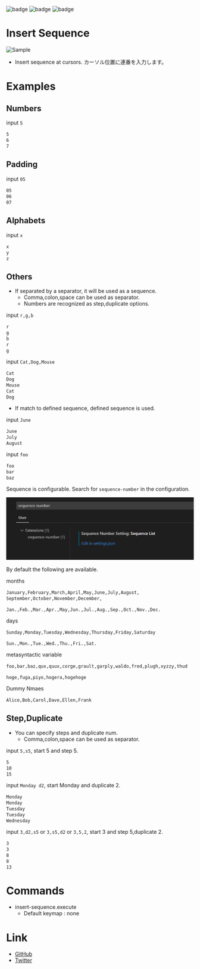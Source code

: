 ![badge](https://img.shields.io/github/issues/kuone314/VSCodeExtensionInsertSequence)
![badge](https://img.shields.io/github/forks/kuone314/VSCodeExtensionInsertSequence)
![badge](https://img.shields.io/github/stars/kuone314/VSCodeExtensionInsertSequence)

# Insert Sequence


![Sample](doc/Demonstration.gif)

* Insert sequence at cursors.
カーソル位置に連番を入力します。

# Examples

<!-- ## Insert sequence numbers -->
## Numbers

<!-- * 数字を入力すると、数字の連番を入力します。 -->

input `5`
```
5
6
7
```

<!-- * 頭に0を付けると、0埋めされます。 -->

## Padding
input `05`
```
05
06
07
```


<!-- ## Insert sequence chars -->
## Alphabets

<!-- * アルファベット1文字を指定すると、アルファベットの連番を入力できます。 -->

input `x`
```
x
y
z
```

## Others
<!-- ## Insert sequence somethings -->
<!-- * 曜日,月名,メタ構文変数の入力を入力できます。 -->

* If separated by a separator, it will be used as a sequence.
  *  Comma,colon,space can be used as separator.
  *  Numbers are recognized as step,duplicate options.

input `r,g,b`
```
r
g
b
r
g
```

input `Cat,Dog,Mouse`
```
Cat
Dog
Mouse
Cat
Dog
```

* If match to defined sequence, defined sequence is used.

input `June`
```
June
July
August
```

input `foo`
```
foo
bar
baz
```

Sequence is configurable. Search for `sequence-number` in the configuration.

![Setting](doc/Setting.png)


By default the following are available.

months

```
January,February,March,April,May,June,July,August,
September,October,November,December,
```
```
Jan.,Feb.,Mar.,Apr.,May,Jun.,Jul.,Aug.,Sep.,Oct.,Nov.,Dec.
```

days
```
Sunday,Monday,Tuesday,Wednesday,Thursday,Friday,Saturday
```
```
Sun.,Mon.,Tue.,Wed.,Thu.,Fri.,Sat.
```

metasyntactic variable

```
foo,bar,baz,qux,quux,corge,grault,garply,waldo,fred,plugh,xyzzy,thud
```

```
hoge,fuga,piyo,hogera,hogehoge
```

Dummy Nmaes
```
Alice,Bob,Carol,Dave,Ellen,Frank
```


<!-- * カンマ等で区切ることで、ステップ数を指定できます。 -->
  <!-- * 区切りは、カンマ,コロン,スペースが使えます。 -->

## Step,Duplicate

* You can specify steps and duplicate num.
  *  Comma,colon,space can be used as separator.

input `5,s5`, start 5 and step 5.
```
5
10
15
```

input `Monday d2`, start Monday and duplicate 2.
```
Monday
Monday
Tuesday
Tuesday
Wednesday
```

input `3,d2,s5` or `3,s5,d2` or `3,5,2`, start 3 and step 5,duplicate 2.
```
3
3
8
8
13
```


# Commands
* insert-sequence.execute
  * Default keymap : none


# Link

* [GitHub](https://github.com/kuone314/VSCodeExtensionInsertSequence)
* [Twitter](https://twitter.com/KuoneTech)
